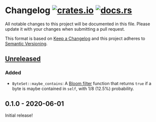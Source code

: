 # Changelog [![crates.io][crate-badge]][crate] [![docs.rs][docs-badge]][docs]

All notable changes to this project will be documented in this file. Please
update it with your changes when submitting a pull request.

This format is based on [Keep a Changelog] and this project adheres to
[Semantic Versioning].

## [Unreleased]

### Added

- `ByteSet::maybe_contains`: A [Bloom filter] function that returns `true` if a
  byte is maybe contained in `self`, with 1/8 (12.5%) probability.

## 0.1.0 - 2020-06-01

Initial release!

[crate]:       https://crates.io/crates/byte_set
[crate-badge]: https://img.shields.io/crates/v/byte_set.svg
[docs]:        https://docs.rs/byte_set
[docs-badge]:  https://docs.rs/byte_set/badge.svg

[Keep a Changelog]:    http://keepachangelog.com/en/1.0.0/
[Semantic Versioning]: http://semver.org/spec/v2.0.0.html

[Bloom filter]: https://en.wikipedia.org/wiki/Bloom_filter

[Unreleased]: https://github.com/nvzqz/static-assertions-rs/compare/v0.1.0...HEAD
